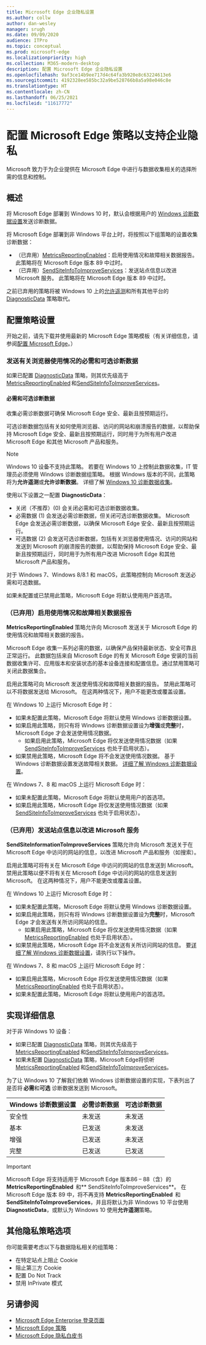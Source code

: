 ```yaml
---
title: Microsoft Edge 企业隐私设置
ms.author: collw
author: dan-wesley
manager: srugh
ms.date: 09/09/2020
audience: ITPro
ms.topic: conceptual
ms.prod: microsoft-edge
ms.localizationpriority: high
ms.collection: M365-modern-desktop
description: 配置 Microsoft Edge 企业隐私设置
ms.openlocfilehash: 9af3ce14b9ee717d4c64fa3b920e8c63224613e6
ms.sourcegitcommit: 4192328ee585bc32a9be528766b8a5a98e046c8e
ms.translationtype: HT
ms.contentlocale: zh-CN
ms.lasthandoff: 06/25/2021
ms.locfileid: "11617772"
---
```

# <a name="configure-microsoft-edge-policies-to-support-enterprise-privacy"></a>配置 Microsoft Edge 策略以支持企业隐私

Microsoft 致力于为企业提供在 Microsoft Edge 中进行与数据收集相关的选择所需的信息和控制。

## <a name="overview"></a>概述

将 Microsoft Edge 部署到 Windows 10 时，默认会根据用户的 [Windows 诊断数据设置](/windows/privacy/configure-windows-diagnostic-data-in-your-organization)发送诊断数据。

将 Microsoft Edge 部署到非 Windows 平台上时，将按照以下组策略的设置收集诊断数据：

- （已弃用）[MetricsReportingEnabled](./microsoft-edge-policies.md#metricsreportingenabled)：启用使用情况和故障相关数据报告。 此策略将在 Microsoft Edge 版本 89 中过时。
- （已弃用）[SendSiteInfoToImproveServices](./microsoft-edge-policies.md#sendsiteinfotoimproveservices)：发送站点信息以改进 Microsoft 服务。 此策略将在 Microsoft Edge 版本 89 中过时。

之前已弃用的策略将被 Windows 10 上的[允许遥测](/windows/privacy/configure-windows-diagnostic-data-in-your-organization)和所有其他平台的[DiagnosticData](./microsoft-edge-policies.md#diagnosticdata) 策略取代。  

## <a name="configure-policy-settings"></a>配置策略设置

开始之前，请先下载并使用最新的 Microsoft Edge 策略模板（有关详细信息，请参阅[配置 Microsoft Edge](configure-microsoft-edge.md)。）

### <a name="send-required-and-optional-diagnostic-data-about-browser-usage"></a>发送有关浏览器使用情况的必需和可选诊断数据

如果已配置 [DiagnosticData](./microsoft-edge-policies.md#diagnosticdata) 策略，则其优先级高于 [MetricsReportingEnabled](./microsoft-edge-policies.md#metricsreportingenabled) 和[SendSiteInfoToImproveServices](./microsoft-edge-policies.md#sendsiteinfotoimproveservices)。

#### <a name="required-and-optional-diagnostic-data"></a>必需和可选诊断数据

收集必需诊断数据可确保 Microsoft Edge 安全、最新且按预期运行。

可选诊断数据包括有关如何使用浏览器、访问的网站和崩溃报告的数据，以帮助保持 Microsoft Edge 安全、最新且按预期运行，同时用于为所有用户改进 Microsoft Edge 和其他 Microsoft 产品和服务。

> [!NOTE]
> Windows 10 设备不支持此策略。 若要在 Windows 10 上控制此数据收集，IT 管理员必须使用 Windows 诊断数据组策略。 根据 Windows 版本的不同，此策略将为**允许遥测**或**允许诊断数据**。 详细了解 [Windows 10 诊断数据收集](/windows/privacy/configure-windows-diagnostic-data-in-your-organization)。

使用以下设置之一配置 **DiagnosticData**：

- 关闭（不推荐）(0) 会关闭必需和可选诊断数据收集。 
- 必需数据 (1) 会发送必需诊断数据，但关闭可选诊断数据收集。 Microsoft Edge 会发送必需诊断数据，以确保 Microsoft Edge 安全、最新且按预期运行。 
- 可选数据 (2) 会发送可选诊断数据，包括有关浏览器使用情况、访问的网站和发送到 Microsoft 的崩溃报告的数据，以帮助保持 Microsoft Edge 安全、最新且按预期运行，同时用于为所有用户改进 Microsoft Edge 和其他 Microsoft 产品和服务。

对于 Windows 7、Windows 8/8.1 和 macOS，此策略控制向 Microsoft 发送必需和可选数据。

如果未配置或已禁用此策略，Microsoft Edge 将默认使用用户首选项。

### <a name="deprecated-enable-usage-and-crash-related-data-reporting"></a>（已弃用）启用使用情况和故障相关数据报告

**MetricsReportingEnabled** 策略允许向 Microsoft 发送关于 Microsoft Edge 的使用情况和故障相关数据的报告。

Microsoft Edge 收集一系列必需的数据，以确保产品保持最新状态、安全可靠且正常运行。 此数据包括来自 Microsoft Edge 的有关 Microsoft Edge 安装的当前数据收集许可、应用版本和安装状态的基本设备连接和配置信息。通过禁用策略可关闭此数据集合。

启用此策略可向 Microsoft 发送使用情况和故障相关数据的报告。 禁用此策略可以不将数据发送给 Microsoft。 在这两种情况下，用户不能更改或覆盖设置。

在 Windows 10 上运行 Microsoft Edge 时：

- 如果未配置此策略，Microsoft Edge 将默认使用 Windows 诊断数据设置。
- 如果启用此策略，则只有将 Windows 诊断数据设置设为**增强**或**完整**时，Microsoft Edge 才会发送使用情况数据。
  - 如果启用此策略，Microsoft Edge 将仅发送使用情况数据（如果 [SendSiteInfoToImproveServices](./microsoft-edge-policies.md#sendsiteinfotoimproveservices) 也处于启用状态）。
- 如果禁用此策略，Microsoft Edge 将不会发送使用情况数据。 基于 Windows 诊断数据设置发送故障相关数据。 [详细了解 Windows 诊断数据设置](/windows/privacy/configure-windows-diagnostic-data-in-your-organization)。

在 Windows 7、8 和 macOS 上运行 Microsoft Edge 时：

- 如果未配置此策略，Microsoft Edge 将默认使用用户的首选项。
-  如果启用此策略，Microsoft Edge 将仅发送使用情况数据（如果 [SendSiteInfoToImproveServices](./microsoft-edge-policies.md#sendsiteinfotoimproveservices) 也处于启用状态）。

### <a name="deprecated-send-site-information-to-improve-microsoft-services"></a>（已弃用）发送站点信息以改进 Microsoft 服务

**SendSiteInformationToImproveServices** 策略允许向 Microsoft 发送关于在 Microsoft Edge 中访问的网站的信息，以改进 Microsoft 产品和服务（如搜索）。

启用此策略可将有关在 Microsoft Edge 中访问的网站的信息发送到 Microsoft。 禁用此策略以便不将有关在 Microsoft Edge 中访问的网站的信息发送到 Microsoft。 在这两种情况下，用户不能更改或覆盖设置。

在 Windows 10 上运行 Microsoft Edge 时：

- 如果未配置此策略，Microsoft Edge 将默认使用 Windows 诊断数据设置。
- 如果启用此策略，则只有将 Windows 诊断数据设置设为**完整**时，Microsoft Edge 才会发送有关所访问网站的信息。
  - 如果启用此策略，Microsoft Edge 将仅发送使用情况数据（如果 [MetricsReportingEnabled](./microsoft-edge-policies.md#metricsreportingenabled) 也处于启用状态）。 
- 如果禁用此策略，Microsoft Edge 将不会发送有关所访问网站的信息。 要[详细了解 Windows 诊断数据设置](/windows/privacy/configure-windows-diagnostic-data-in-your-organization)，请执行以下操作。

在 Windows 7、8 和 macOS 上运行 Microsoft Edge 时：

- 如果启用此策略，Microsoft Edge 将仅发送使用情况数据（如果 [MetricsReportingEnabled](./microsoft-edge-policies.md#metricsreportingenabled) 也处于启用状态）。
- 如果未配置此策略，Microsoft Edge 将默认使用用户的首选项。

## <a name="implementation-details"></a>实现详细信息

对于非 Windows 10 设备： 
- 如果已配置 [DiagnosticData](./microsoft-edge-policies.md#diagnosticdata) 策略，则其优先级高于 [MetricsReportingEnabled](./microsoft-edge-policies.md#metricsreportingenabled) 和[SendSiteInfoToImproveServices](./microsoft-edge-policies.md#sendsiteinfotoimproveservices)。 
- 如果未配置 [DiagnosticData](./microsoft-edge-policies.md#diagnosticdata) 策略，Microsoft Edge将侦听 [MetricsReportingEnabled](./microsoft-edge-policies.md#metricsreportingenabled) 和[SendSiteInfoToImproveServices](./microsoft-edge-policies.md#sendsiteinfotoimproveservices)。  

为了让 Windows 10 了解我们依赖 Windows 诊断数据设置的实现，下表列出了是否将 **必需**和**可选** 诊断数据发送到 Microsoft。

| Windows 诊断数据设置 | 必需诊断数据  | 可选诊断数据 |
|---------------------------------|-----------------------------------------------|-----------------------------------------------------|
| 安全性                        | 未发送                                      | 未发送                                            |
| 基本                           | 已发送                                      | 未发送                                            |
| 增强                        | 已发送                                          | 未发送                                            |
| 完整                            | 已发送                                          | 已发送                                                |

> [!IMPORTANT]
> Microsoft Edge 将支持适用于 Microsoft Edge 版本86 – 88（含）的 **MetricsReportingEnabled**  和** SendSiteInfoToImproveServices**。 在 Microsoft Edge 版本 89 中，将不再支持 **MetricsReportingEnabled**  和 **SendSiteInfoToImproveServices**，并且将默认为非 Windows 10 平台使用 **DiagnosticData**，或默认为 Windows 10 使用**允许遥测**策略。

## <a name="additional-privacy-policy-options"></a>其他隐私策略选项

你可能需要考虑以下与数据隐私相关的组策略：

- 在特定站点上阻止 Cookie
- 阻止第三方 Cookie
- 配置 Do Not Track
- 禁用 InPrivate 模式

## <a name="see-also"></a>另请参阅

- [Microsoft Edge Enterprise 登录页面](https://aka.ms/EdgeEnterprise)
- [Microsoft Edge 策略](microsoft-edge-policies.md)
- [Microsoft Edge 隐私白皮书](/microsoft-edge/privacy-whitepaper)